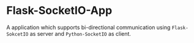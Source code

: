 # Flask-SocketIO-App

A application which supports bi-directional communication using `Flask-SokcetIO` as server and `Python-SocketIO` as client.
